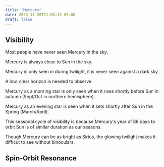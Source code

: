 ```yaml
---
title: "Mercury"
date: 2023-11-26T11:03:13-05:00
draft: false
---
```


## Visibility

Most people have never seen Mercury in the sky.

Mercury is always close to Sun in the sky.

Mercury is only seen in during twilight, it is never seen against a dark sky.

A low, clear horizon is needed to observe.

Mercury as a monring star is only seen when it rises shortly before Sun in autumn (Sept/Oct in northern hemisphere).

Mercury as an evening star is seen when it sets shortly after Sun in the Spring (March/April).

This seasonal cycle of visibility is because Mercury's year of 88 days to orbit Sun is of similar duration as our seasons.

Though Mercury can be as bright as Sirius, the glowing twilight makes it difficut to see without binoculars.


## Spin-Orbit Resonance

